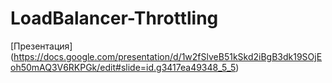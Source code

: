 # LoadBalancer-Throttling
[Презентация] (https://docs.google.com/presentation/d/1w2fSlveB51kSkd2iBgB3dk19SOjEoh50mAQ3V6RKPGk/edit#slide=id.g3417ea49348_5_5)
